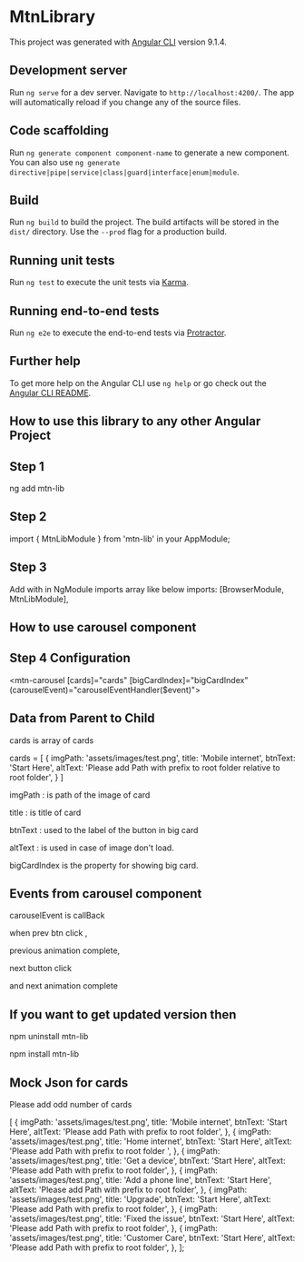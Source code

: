 # MtnLibrary

This project was generated with [Angular CLI](https://github.com/angular/angular-cli) version 9.1.4.

## Development server

Run `ng serve` for a dev server. Navigate to `http://localhost:4200/`. The app will automatically reload if you change any of the source files.

## Code scaffolding

Run `ng generate component component-name` to generate a new component. You can also use `ng generate directive|pipe|service|class|guard|interface|enum|module`.

## Build

Run `ng build` to build the project. The build artifacts will be stored in the `dist/` directory. Use the `--prod` flag for a production build.

## Running unit tests

Run `ng test` to execute the unit tests via [Karma](https://karma-runner.github.io).

## Running end-to-end tests

Run `ng e2e` to execute the end-to-end tests via [Protractor](http://www.protractortest.org/).

## Further help

To get more help on the Angular CLI use `ng help` or go check out the [Angular CLI README](https://github.com/angular/angular-cli/blob/master/README.md).

## How to use this library to any other Angular Project

## Step 1

ng add mtn-lib

## Step 2

import { MtnLibModule } from 'mtn-lib' in your AppModule;

## Step 3

Add with in NgModule imports array like below
imports: [BrowserModule, MtnLibModule],

## How to use carousel component

## Step 4 Configuration

<mtn-carousel [cards]="cards" [bigCardIndex]="bigCardIndex" (carouselEvent)="carouselEventHandler($event)"></mtn-carousel>

## Data from Parent to Child

cards is array of cards

cards = [
{
imgPath: 'assets/images/test.png',
title: 'Mobile internet',
btnText: 'Start Here',
altText:
'Please add Path with prefix to root folder relative to root folder',
}
]

imgPath  : is path of the image of card

title :  is title of card

btnText : used to the label of the button in big card

altText : is used in case of image don't load.

bigCardIndex is the property for showing big card.

## Events from carousel component

carouselEvent is callBack 

when prev btn click , 

previous animation complete,

next button click 

and next animation complete


## If you want to get updated version then

npm uninstall mtn-lib

npm install mtn-lib

## Mock Json for cards
Please add odd number of cards


[
      {
        imgPath: 'assets/images/test.png',
        title: 'Mobile internet',
        btnText: 'Start Here',
        altText: 'Please add Path with prefix to root folder',
      },
      {
        imgPath: 'assets/images/test.png',
        title: 'Home internet',
        btnText: 'Start Here',
        altText: 'Please add Path with prefix to root folder ',
      },
      {
        imgPath: 'assets/images/test.png',
        title: 'Get a device',
        btnText: 'Start Here',
        altText: 'Please add Path with prefix to root folder',
      },
      {
        imgPath: 'assets/images/test.png',
        title: 'Add a phone line',
        btnText: 'Start Here',
        altText: 'Please add Path with prefix to root folder',
      },
      {
        imgPath: 'assets/images/test.png',
        title: 'Upgrade',
        btnText: 'Start Here',
        altText: 'Please add Path with prefix to root folder',
      },
      {
        imgPath: 'assets/images/test.png',
        title: 'Fixed the issue',
        btnText: 'Start Here',
        altText: 'Please add Path with prefix to root folder',
      },
      {
        imgPath: 'assets/images/test.png',
        title: 'Customer Care',
        btnText: 'Start Here',
        altText: 'Please add Path with prefix to root folder',
      },
    ];
